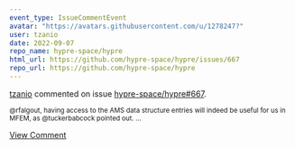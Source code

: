 ```yaml
---
event_type: IssueCommentEvent
avatar: "https://avatars.githubusercontent.com/u/1278247?"
user: tzanio
date: 2022-09-07
repo_name: hypre-space/hypre
html_url: https://github.com/hypre-space/hypre/issues/667
repo_url: https://github.com/hypre-space/hypre
---
```


<a href='https://github.com/tzanio' target='_blank'>tzanio</a> commented on issue <a href='https://github.com/hypre-space/hypre/issues/667' target='_blank'>hypre-space/hypre#667</a>.

<small>@rfalgout, having access to the AMS data structure entries will indeed be useful for us in MFEM, as @tuckerbabcock pointed out....</small>

<a href='https://github.com/hypre-space/hypre/issues/667' target='_blank'>View Comment</a>